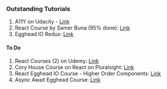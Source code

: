 ### Outstanding Tutorials

1. A11Y on Udacity - [Link](https://classroom.udacity.com/courses/ud891)
2. React Course by Samer Buna (95% done): [Link](https://app.pluralsight.com/paths/skills/react)
3. Egghead IO Redux: [Link](https://egghead.io/lessons/javascript-redux-avoiding-array-mutations-with-concat-slice-and-spread)


#### To Do 
1. React Courses (2) on Udemy: [Link](https://www.udemy.com/home/my-courses/learning/)
2. Cory House Course on React on Pluralsight: [Link](https://app.pluralsight.com/paths/skills/react)
3. React Egghead IO Course - Higher Order Components: [Link](https://egghead.io/lessons/react-write-a-higher-order-component-from-scratch)
4. Async Await Egghead Course: [Link](https://egghead.io/courses/asynchronous-javascript-with-async-await)